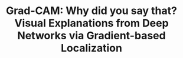 ---
arxiv: 1610.02391
authors:
- firstname: Ramprasaath R.
  institute: Virginia Tech
  lastname: Selvaraju
- firstname: Abhishek
  institute: Virginia Tech
  lastname: Das
- firstname: Ramakrishna
  institute: Virginia Tech
  lastname: Vedantam
- firstname: Michael
  institute: Virginia Tech
  lastname: Cogswell
- firstname: Devi
  institute: Georgia Tech
  lastname: Parikh
- firstname: Dhruv
  institute: Georgia Tech
  lastname: Batra
categories:
- selvaraju16a
keyname: selvaraju16a
layout: refuses
section: pre
title: 'Grad-CAM: Why did you say that? Visual Explanations from Deep Networks via
  Gradient-based Localization'
---